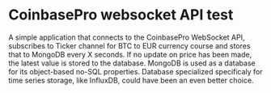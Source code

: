 # CoinbasePro websocket API test
A simple application that connects to the CoinbasePro WebSocket API, subscribes to Ticker channel for BTC to EUR currency course and stores that to MongoDB every X seconds. If no update on price has been made, the latest value is stored to the database.
MongoDB is used as a database for its object-based no-SQL properties. Database specialized specificaly for time series storage, like InfluxDB, could have been an even better choice.
